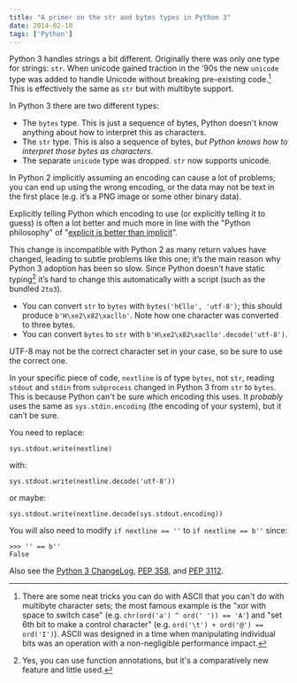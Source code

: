 ```yaml
---
title: "A primer on the str and bytes types in Python 3"
date: 2014-02-10
tags: ['Python']
---
```


Python 3 handles strings a bit different. Originally there was only one type for
strings: `str`. When unicode gained traction in the '90s the new `unicode` type
was added to handle Unicode without breaking pre-existing code.[^1] This is
effectively the same as `str` but with multibyte support.

In Python 3 there are two different types:

- The `bytes` type. This is just a sequence of bytes, Python doesn't know
  anything about how to interpret this as characters.
- The `str` type. This is also a sequence of bytes, *but Python knows how to
  interpret those bytes as characters*.
- The separate `unicode` type was dropped. `str` now supports unicode.

In Python 2 implicitly assuming an encoding can cause a lot of problems; you can
end up using the wrong encoding, or the data may not be text in the first place
(e.g. it’s a PNG image or some other binary data).

Explicitly telling Python which encoding to use (or explicitly telling it to
guess) is often a lot better and much more in line with the "Python philosophy"
of "[explicit is better than implicit][pep20]".

This change is incompatible with Python 2 as many return values have changed,
leading to subtle problems like this one; it’s the main reason why Python 3
adoption has been so slow. Since Python doesn't have static typing[^2] it’s hard
to change this automatically with a script (such as the bundled `2to3`).

- You can convert `str` to `bytes` with `bytes('h€llo', 'utf-8')`; this should
  produce `b'H\xe2\x82\xacllo'`. Note how one character was converted to three
  bytes.
- You can convert `bytes` to `str` with  `b'H\xe2\x82\xacllo'.decode('utf-8')`.

UTF-8 may not be the correct character set in your case, so be sure to use the
correct one.

In your specific piece of code, `nextline` is of type `bytes`, not `str`,
reading `stdout` and `stdin` from `subprocess` changed in Python 3 from `str` to
`bytes`. This is because Python can't be sure which encoding this uses. It
*probably* uses the same as `sys.stdin.encoding` (the encoding of your system),
but it can’t be sure.

You need to replace:

    sys.stdout.write(nextline)

with:

    sys.stdout.write(nextline.decode('utf-8'))

or maybe:

    sys.stdout.write(nextline.decode(sys.stdout.encoding))

You will also need to modify `if nextline == ''` to `if nextline == b''` since:

    >>> '' == b''
    False

Also see the [Python 3 ChangeLog][changelog], [PEP 358][pep358], and [PEP 3112][pep3112].

[^1]: There are some neat tricks you can do with ASCII that you can't do with multibyte character sets; the most famous example is the "xor with space to switch case" (e.g. `chr(ord('a') ^ ord(' ')) == 'A'`) and "set 6th bit to make a control character" (e.g. `ord('\t') + ord('@') == ord('I')`). ASCII was designed in a time when manipulating individual bits was an operation with a non-negligible performance impact.

[^2]: Yes, you can use function annotations, but it's a comparatively new feature and little used.

[changelog]: http://docs.python.org/3.0/whatsnew/3.0.html#text-vs-data-instead-of-unicode-vs-8-bit
[pep20]: http://www.python.org/dev/peps/pep-0020/
[pep358]: http://www.python.org/dev/peps/pep-0358/
[pep3112]: http://www.python.org/dev/peps/pep-3112/
